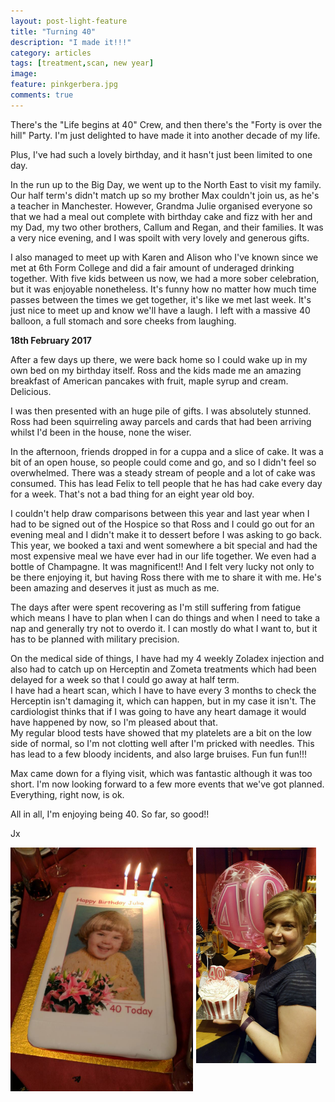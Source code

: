 ```yaml
---
layout: post-light-feature
title: "Turning 40"
description: "I made it!!!"
category: articles
tags: [treatment,scan, new year]
image:
feature: pinkgerbera.jpg
comments: true
---
```


There's the "Life begins at 40" Crew, and then there's the "Forty is over the hill" Party.  I'm just delighted to have made it into another decade of my life.

Plus, I've had such a lovely birthday, and it hasn't just been limited to one day.  

In the run up to the Big Day, we went up to the North East to visit my family.  Our half term's didn't match up so my brother Max couldn't join us, as he's a teacher in Manchester.  However, Grandma Julie organised everyone so that we had a meal out complete with birthday cake and fizz with her and my Dad, my two other brothers, Callum and Regan, and their families.  It was a very nice evening, and I was spoilt with very lovely and generous gifts.

I also managed to meet up with Karen and Alison who I've known since we met at 6th Form College and did a fair amount of underaged drinking together.  With five kids between us now, we had a more sober celebration, but it was enjoyable nonetheless.  It's funny how no matter how much time passes between the times we get together, it's like we met last week.  It's just nice to meet up and know we'll have a laugh.  I left with a massive 40 balloon, a full stomach and sore cheeks from laughing.

<strong>18th February 2017</strong>

After a few days up there, we were back home so I could wake up in my own bed on my birthday itself.  Ross and the kids made me an amazing breakfast of American pancakes with fruit, maple syrup and cream.  Delicious.  

I was then presented with an huge pile of gifts.  I was absolutely stunned.  Ross had been squirreling away parcels and cards that had been arriving whilst I'd been in the house, none the wiser.  

In the afternoon, friends dropped in for a cuppa and a slice of cake. It was a bit of an open house, so people could come and go, and so I didn't feel so overwhelmed.  There was a steady stream of people and a lot of cake was consumed. This has lead Felix to tell people that he has had cake every day for a week.  That's not a bad thing for an eight year old boy.

I couldn't help draw comparisons between this year and last year when I had to be signed out of the Hospice so that Ross and I could go out for an evening meal and I didn't make it to dessert before I was asking to go back.  This year, we booked a taxi and went somewhere a bit special and had the most expensive meal we have ever had in our life together.  We even had a bottle of Champagne.  It was magnificent!!  And I felt very lucky not only to be there enjoying it, but having Ross there with me to share it with me.  He's been amazing and deserves it just as much as me.

The days after were spent recovering as I'm still suffering from fatigue which means I have to plan when I can do things and when I need to take a nap and generally try not to overdo it.  I can mostly do what I want to, but it has to be planned with military precision.

On the medical side of things, I have had my 4 weekly Zoladex injection and also had to catch up on Herceptin and Zometa treatments which had been delayed for a week so that I could go away at half term.  
I have had a heart scan, which I have to have every 3 months to check the Herceptin isn't damaging it, which can happen, but in my case it isn't.  The cardiologist thinks that if I was going to have any heart damage it would have happened by now, so I'm pleased about that.  
My regular blood tests have showed that my platelets are a bit on the low side of normal, so I'm not clotting well after I'm pricked with needles.  This has lead to a few bloody incidents, and also large bruises.  Fun fun fun!!!

Max came down for a flying visit, which was fantastic although it was too short.  I'm now looking forward to a few more events that we've got planned.  Everything, right now, is ok.  

All in all,  I'm enjoying being 40.  So far, so good!!

Jx

<img src="/images/fortycake.jpg" alt="40th Birthday Cake" style="float: left; width: 58%; margin-right: 1%; margin-bottom: 0.5em;">
<img src="/images/cakeandballoon.jpg" alt="More 40th Birthday Cake" style="float: left; width: 38%; margin-right: 1%; margin-bottom: 0.5em;">

<p style="clear: both;">
<br />
